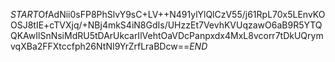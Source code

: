 $START$OfAdNii0sFP8PhSlvY9sC+LV++N491ylYlQlCzV55/j61RpL70x5LEnvKOOSJ8tIE+cTVXjq/+NBj4mkS4iN8GdIs/UHzzEt7VevhKVUqzawO6aB9R5YTQQKAwIlSnNsiMdRU5tDArUkcarIlVehtOaVDcPanpxdx4MxL8vcorr7tDkUQrymvqXBa2FFXtccfph26NtNI9YrZrfLraBDcw==$END$